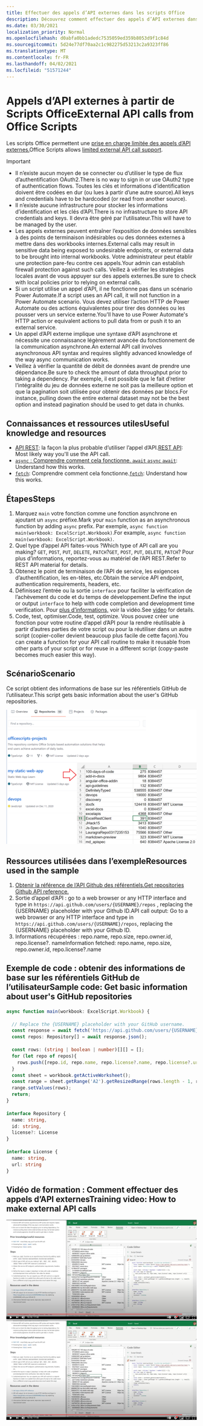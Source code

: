 ```yaml
---
title: Effectuer des appels d’API externes dans les scripts Office
description: Découvrez comment effectuer des appels d’API externes dans les scripts Office.
ms.date: 03/30/2021
localization_priority: Normal
ms.openlocfilehash: d0abfa0bb1adedc7535059ed359b8053d9f1c84d
ms.sourcegitcommit: 5d24e77df70aa2c1c982275d53213c2a9323ff86
ms.translationtype: MT
ms.contentlocale: fr-FR
ms.lasthandoff: 04/02/2021
ms.locfileid: "51571244"
---
```

# <a name="external-api-calls-from-office-scripts"></a><span data-ttu-id="33fa0-103">Appels d’API externes à partir de Scripts Office</span><span class="sxs-lookup"><span data-stu-id="33fa0-103">External API calls from Office Scripts</span></span>

<span data-ttu-id="33fa0-104">Les scripts Office permettent une [prise en charge limitée des appels d’API externes.](../../develop/external-calls.md)</span><span class="sxs-lookup"><span data-stu-id="33fa0-104">Office Scripts allows [limited external API call support](../../develop/external-calls.md).</span></span>

> [!IMPORTANT]
>
> * <span data-ttu-id="33fa0-105">Il n’existe aucun moyen de se connecter ou d’utiliser le type de flux d’authentification OAuth2.</span><span class="sxs-lookup"><span data-stu-id="33fa0-105">There is no way to sign in or use OAuth2 type of authentication flows.</span></span> <span data-ttu-id="33fa0-106">Toutes les clés et informations d’identification doivent être codées en dur (ou lues à partir d’une autre source).</span><span class="sxs-lookup"><span data-stu-id="33fa0-106">All keys and credentials have to be hardcoded (or read from another source).</span></span>
> * <span data-ttu-id="33fa0-107">Il n’existe aucune infrastructure pour stocker les informations d’identification et les clés d’API.</span><span class="sxs-lookup"><span data-stu-id="33fa0-107">There is no infrastructure to store API credentials and keys.</span></span> <span data-ttu-id="33fa0-108">Il devra être géré par l’utilisateur.</span><span class="sxs-lookup"><span data-stu-id="33fa0-108">This will have to be managed by the user.</span></span>
> * <span data-ttu-id="33fa0-109">Les appels externes peuvent entraîner l’exposition de données sensibles à des points de terminaison indésirables ou des données externes à mettre dans des workbooks internes.</span><span class="sxs-lookup"><span data-stu-id="33fa0-109">External calls may result in sensitive data being exposed to undesirable endpoints, or external data to be brought into internal workbooks.</span></span> <span data-ttu-id="33fa0-110">Votre administrateur peut établir une protection pare-feu contre ces appels.</span><span class="sxs-lookup"><span data-stu-id="33fa0-110">Your admin can establish firewall protection against such calls.</span></span> <span data-ttu-id="33fa0-111">Veillez à vérifier les stratégies locales avant de vous appuyer sur des appels externes.</span><span class="sxs-lookup"><span data-stu-id="33fa0-111">Be sure to check with local policies prior to relying on external calls.</span></span>
> * <span data-ttu-id="33fa0-112">Si un script utilise un appel d’API, il ne fonctionne pas dans un scénario Power Automate.</span><span class="sxs-lookup"><span data-stu-id="33fa0-112">If a script uses an API call, it will not function in a Power Automate scenario.</span></span> <span data-ttu-id="33fa0-113">Vous devez utiliser l’action HTTP de Power Automate ou des actions équivalentes pour tirer des données ou les pousser vers un service externe.</span><span class="sxs-lookup"><span data-stu-id="33fa0-113">You'll have to use Power Automate's HTTP action or equivalent actions to pull data from or push it to an external service.</span></span>
> * <span data-ttu-id="33fa0-114">Un appel d’API externe implique une syntaxe d’API asynchrone et nécessite une connaissance légèrement avancée du fonctionnement de la communication asynchrone.</span><span class="sxs-lookup"><span data-stu-id="33fa0-114">An external API call involves asynchronous API syntax and requires slightly advanced knowledge of the way async communication works.</span></span>
> * <span data-ttu-id="33fa0-115">Veillez à vérifier la quantité de débit de données avant de prendre une dépendance.</span><span class="sxs-lookup"><span data-stu-id="33fa0-115">Be sure to check the amount of data throughput prior to taking a dependency.</span></span> <span data-ttu-id="33fa0-116">Par exemple, il est possible que le fait d’retirer l’intégralité du jeu de données externe ne soit pas la meilleure option et que la pagination soit utilisée pour obtenir des données par blocs.</span><span class="sxs-lookup"><span data-stu-id="33fa0-116">For instance, pulling down the entire external dataset may not be the best option and instead pagination should be used to get data in chunks.</span></span>

## <a name="useful-knowledge-and-resources"></a><span data-ttu-id="33fa0-117">Connaissances et ressources utiles</span><span class="sxs-lookup"><span data-stu-id="33fa0-117">Useful knowledge and resources</span></span>

* <span data-ttu-id="33fa0-118">[API REST](https://en.wikipedia.org/wiki/Representational_state_transfer): la façon la plus probable d’utiliser l’appel d’API.</span><span class="sxs-lookup"><span data-stu-id="33fa0-118">[REST API](https://en.wikipedia.org/wiki/Representational_state_transfer): Most likely way you'll use the API call.</span></span>
* <span data-ttu-id="33fa0-119">[ `async` : Comprendre comment cela fonctionne. `await` ](https://developer.mozilla.org/docs/Learn/JavaScript/Asynchronous/Async_await)</span><span class="sxs-lookup"><span data-stu-id="33fa0-119">[`async` `await`](https://developer.mozilla.org/docs/Learn/JavaScript/Asynchronous/Async_await): Understand how this works.</span></span>
* <span data-ttu-id="33fa0-120">[`fetch`](https://developer.mozilla.org/docs/Web/API/Fetch_API/Using_Fetch): Comprendre comment cela fonctionne.</span><span class="sxs-lookup"><span data-stu-id="33fa0-120">[`fetch`](https://developer.mozilla.org/docs/Web/API/Fetch_API/Using_Fetch): Understand how this works.</span></span>

## <a name="steps"></a><span data-ttu-id="33fa0-121">Étapes</span><span class="sxs-lookup"><span data-stu-id="33fa0-121">Steps</span></span>

1. <span data-ttu-id="33fa0-122">Marquez `main` votre fonction comme une fonction asynchrone en ajoutant un `async` préfixe.</span><span class="sxs-lookup"><span data-stu-id="33fa0-122">Mark your `main` function as an asynchronous function by adding `async` prefix.</span></span> <span data-ttu-id="33fa0-123">Par exemple, `async function main(workbook: ExcelScript.Workbook)`.</span><span class="sxs-lookup"><span data-stu-id="33fa0-123">For example, `async function main(workbook: ExcelScript.Workbook)`.</span></span>
1. <span data-ttu-id="33fa0-124">Quel type d’appel API faites-vous ?</span><span class="sxs-lookup"><span data-stu-id="33fa0-124">Which type of API call are you making?</span></span> <span data-ttu-id="33fa0-125">`GET`, `POST`, `PUT`, `DELETE`, `PATCH`?</span><span class="sxs-lookup"><span data-stu-id="33fa0-125">`GET`, `POST`, `PUT`, `DELETE`, `PATCH`?</span></span> <span data-ttu-id="33fa0-126">Pour plus d’informations, reportez-vous au matériel de l’API REST.</span><span class="sxs-lookup"><span data-stu-id="33fa0-126">Refer to REST API material for details.</span></span>
1. <span data-ttu-id="33fa0-127">Obtenez le point de terminaison de l’API de service, les exigences d’authentification, les en-têtes, etc.</span><span class="sxs-lookup"><span data-stu-id="33fa0-127">Obtain the service API endpoint, authentication requirements, headers, etc.</span></span>
1. <span data-ttu-id="33fa0-128">Définissez l’entrée ou la sortie `interface` pour faciliter la vérification de l’achèvement du code et du temps de développement.</span><span class="sxs-lookup"><span data-stu-id="33fa0-128">Define the input or output `interface` to help with code completion and development time verification.</span></span> <span data-ttu-id="33fa0-129">Pour [plus d’informations,](#training-video-how-to-make-external-api-calls) voir la vidéo.</span><span class="sxs-lookup"><span data-stu-id="33fa0-129">See [video](#training-video-how-to-make-external-api-calls) for details.</span></span>
1. <span data-ttu-id="33fa0-130">Code, test, optimiser.</span><span class="sxs-lookup"><span data-stu-id="33fa0-130">Code, test, optimize.</span></span> <span data-ttu-id="33fa0-131">Vous pouvez créer une fonction pour votre routine d’appel d’API pour la rendre réutilisable à partir d’autres parties de votre script ou pour la réutiliser dans un autre script (copier-coller devient beaucoup plus facile de cette façon).</span><span class="sxs-lookup"><span data-stu-id="33fa0-131">You can create a function for your API call routine to make it reusable from other parts of your script or for reuse in a different script (copy-paste becomes much easier this way).</span></span>

## <a name="scenario"></a><span data-ttu-id="33fa0-132">Scénario</span><span class="sxs-lookup"><span data-stu-id="33fa0-132">Scenario</span></span>

<span data-ttu-id="33fa0-133">Ce script obtient des informations de base sur les référentiels GitHub de l’utilisateur.</span><span class="sxs-lookup"><span data-stu-id="33fa0-133">This script gets basic information about the user's GitHub repositories.</span></span>

![Obtenir un exemple d’informations sur les référentiels](../../images/git.png)

## <a name="resources-used-in-the-sample"></a><span data-ttu-id="33fa0-135">Ressources utilisées dans l’exemple</span><span class="sxs-lookup"><span data-stu-id="33fa0-135">Resources used in the sample</span></span>

1. [<span data-ttu-id="33fa0-136">Obtenir la référence de l’API Github des référentiels.</span><span class="sxs-lookup"><span data-stu-id="33fa0-136">Get repositories Github API reference.</span></span>](https://docs.github.com/rest/reference/repos#list-repositories-for-a-user)
1. <span data-ttu-id="33fa0-137">Sortie d’appel d’API : go to a web browser or any HTTP interface and type in `https://api.github.com/users/{USERNAME}/repos` , replacing the {USERNAME} placeholder with your Github ID.</span><span class="sxs-lookup"><span data-stu-id="33fa0-137">API call output: Go to a web browser or any HTTP interface and type in `https://api.github.com/users/{USERNAME}/repos`, replacing the {USERNAME} placeholder with your Github ID.</span></span>
1. <span data-ttu-id="33fa0-138">Informations récupérées : repo.name, repo.size, repo.owner.id, repo.license?. name</span><span class="sxs-lookup"><span data-stu-id="33fa0-138">Information fetched: repo.name, repo.size, repo.owner.id, repo.license?.name</span></span>

## <a name="sample-code-get-basic-information-about-users-github-repositories"></a><span data-ttu-id="33fa0-139">Exemple de code : obtenir des informations de base sur les référentiels GitHub de l’utilisateur</span><span class="sxs-lookup"><span data-stu-id="33fa0-139">Sample code: Get basic information about user's GitHub repositories</span></span>

```TypeScript
async function main(workbook: ExcelScript.Workbook) {

  // Replace the {USERNAME} placeholder with your GitHub username.
  const response = await fetch('https://api.github.com/users/{USERNAME}/repos');
  const repos: Repository[] = await response.json();
  
  const rows: (string | boolean | number)[][] = [];
  for (let repo of repos){ 
    rows.push([repo.id, repo.name, repo.license?.name, repo.license?.url])
  }
  const sheet = workbook.getActiveWorksheet();
  const range = sheet.getRange('A2').getResizedRange(rows.length - 1, rows[0].length - 1);
  range.setValues(rows);
  return;
}

interface Repository {
  name: string,
  id: string,
  license?: License 
}

interface License {
  name: string,
  url: string
}
```

## <a name="training-video-how-to-make-external-api-calls"></a><span data-ttu-id="33fa0-140">Vidéo de formation : Comment effectuer des appels d’API externes</span><span class="sxs-lookup"><span data-stu-id="33fa0-140">Training video: How to make external API calls</span></span>

<span data-ttu-id="33fa0-141">[![Regarder une vidéo sur la façon d’effectuer des appels d’API externes](../../images/api-vid.png)](https://youtu.be/fulP29J418E "Vidéo sur la façon d’effectuer des appels d’API externes")</span><span class="sxs-lookup"><span data-stu-id="33fa0-141">[![Watch video on how to make external API calls](../../images/api-vid.png)](https://youtu.be/fulP29J418E "Video on how to make external API calls")</span></span>
